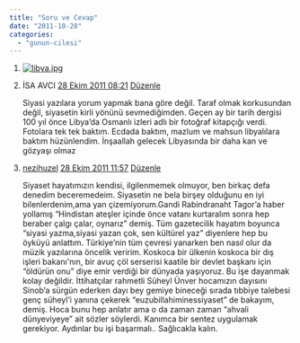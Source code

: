 ```yaml
---
title: "Soru ve Cevap"
date: "2011-10-28"
categories: 
  - "gunun-cilesi"
---
```


1. [![libya.jpg](/uploads/2011/10/libya.jpg)](/uploads/2011/10/libya.jpg "libya.jpg")
2. İSA AVCI [28 Ekim 2011 08:21](http://nezihuzel.net/index.php/2011/10/25/siyasi-cinayet-kumpanyasi/#comment-19380 "Bu yorum için kalıcı bağlantı") [Düzenle](http://nezihuzel.net/wp-admin/comment.php?action=editcomment&c=19380)
    
    Siyasi yazılara yorum yapmak bana göre değil. Taraf olmak korkusundan değil, siyasetin kirli yönünü sevmediğimden. Geçen ay bir tarih dergisi 100 yıl önce Libya’da Osmanlı izleri adlı bir fotoğraf kitapçığı verdi. Fotolara tek tek baktım. Ecdada baktım, mazlum ve mahsun libyalılara baktım hüzünlendim. İnşaallah gelecek Libyasında bir daha kan ve gözyaşı olmaz
    
3. [](http://nezihuzel.net/index.php/2011/10/25/siyasi-cinayet-kumpanyasi/#comment-19383 "Bu yorum için kalıcı bağlantı")[nezihuzel](http://nezihuzel.net//) [28 Ekim 2011 11:57](http://nezihuzel.net/index.php/2011/10/25/siyasi-cinayet-kumpanyasi/#comment-19383 "Bu yorum için kalıcı bağlantı") [Düzenle](http://nezihuzel.net/wp-admin/comment.php?action=editcomment&c=19383)
    
    Siyaset hayatımızın kendisi, ilgilenmemek olmuyor, ben birkaç defa denedim beceremedeim. Siyasetin ne bela birşey olduğunu en iyi bilenlerdenim,ama yan çizemiyorum.Gandi Rabindranaht Tagor’a haber yollamış “Hindistan ateşler içinde önce vatanı kurtaralım sonra hep beraber çalgı çalar, oynarız” demiş. Tüm gazetecilik hayatım boyunca “siyasi yazma,siyasi yazan çok, sen kültürel yaz” diyenlere hep bu öyküyü anlattım. Türkiye’nin tüm çevresi yanarken ben nasıl olur da müzik yazılarına öncelik veririm. Koskoca bir ülkenin koskoca bir dış işleri bakanı'nın, bir avuç çöl serserisi kaatile bir devlet başkanı için “öldürün onu” diye emir verdiği bir dünyada yaşıyoruz. Bu işe dayanmak kolay değildir. İttihatçılar rahmetli Süheyl Ünver hocamızın dayısını Sinob’a sürgün ederken dayı bey gemiye bineceği sırada tıbbiye talebesi genç süheyl’i yanına çekerek “euzubillahiminessiyaset” de bakayım, demiş. Hoca bunu hep anlatır ama o da zaman zaman “ahvali dünyeviyeye” ait sözler söylerdi. Kanımca bir sentez uygulamak gerekiyor. Aydınlar bu işi başarmalı.. Sağlıcakla kalın.
